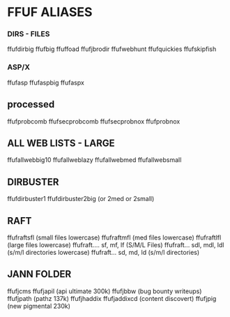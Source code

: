 # FFUF ALIASES #
### DIRS - FILES
ffufdirbig
ffufbig
ffuffoad
ffufjbrodir
ffufwebhunt
ffufquickies
ffufskipfish

### ASP/X
ffufasp
ffufaspbig
ffufaspx

## processed
ffufprobcomb
ffufsecprobcomb
ffufsecprobnox
ffufprobnox

## ALL WEB LISTS - LARGE
ffufallwebbig10
ffufallweblazy
ffufallwebmed
ffufallwebsmall

## DIRBUSTER
ffufdirbuster1
ffufdirbuster2big (or 2med or 2small)

## RAFT
ffufraftsfl (small files lowercase)
ffufraftmfl (med files lowercase)
ffufraftlfl (large files lowercase)
ffufraft.... sf, mf, lf (S/M/L Files)
ffufraft... sdl, mdl, ldl (s/m/l directories lowercase)
ffufraft... sd, md, ld (s/m/l directories)

## JANN FOLDER
ffufjcms
ffufjapil (api ultimate 300k)
ffufjbbw (bug bounty writeups)
ffufjpath (pathz 137k)
ffufjhaddix
ffufjaddixcd (content discovert)
ffufjpig (new pigmental 230k)
